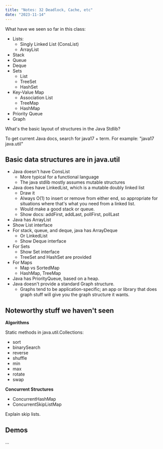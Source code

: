 ```yaml
---
title: "Notes: 32 Deadlock, Cache, etc"
date: "2023-11-14"
---
```



What have we seen so far in this class:

 - Lists:
   - Singly Linked List (ConsList)
   - ArrayList
 - Stack
 - Queue
 - Deque
 - Sets
   - List
   - TreeSet
   - HashSet
 - Key-Value Map
   - Association List
   - TreeMap
   - HashMap
 - Priority Queue 
 - Graph

What's the basic layout of structures in the Java Stdlib?

To get current Java docs, search for java17 + term. For example:
"java17 java.util"


## Basic data structures are in java.util

 - Java doesn't have ConsList
   - More typical for a functional language
   - The java stdlib mostly assumes mutable structures
 - Java does have LinkedList, which is a mutable doubly linked list
   - Draw it
   - Always O(1) to insert or remove from either end, so appropriate
     for situations where that's what you need from a linked list.
   - Would make a good stack or queue.
   - Show docs: addFirst, addLast, pollFirst, pollLast
 - Java has ArrayList
 - Show List interface
 - For stack, queue, and deque, java has ArrayDeque
   - Or LinkedList
   - Show Deque interface
 - For Sets
   - Show Set interface
   - TreeSet and HashSet are provided
 - For Maps
   - Map vs SortedMap
   - HashMap, TreeMap
 - Java has PriorityQueue, based on a heap.
 - Java doesn't provide a standard Graph structure.
   - Graphs tend to be application-specific; an app or library that
     does graph stuff will give you the graph structure it wants.


## Noteworthy stuff we haven't seen

**Algorithms**

Static methods in java.util.Collections:

 - sort
 - binarySearch
 - reverse
 - shuffle
 - min
 - max
 - rotate
 - swap

**Concurrent Structures**

 - ConcurrentHashMap
 - ConcurrentSkipListMap

Explain skip lists.


## Demos

...
